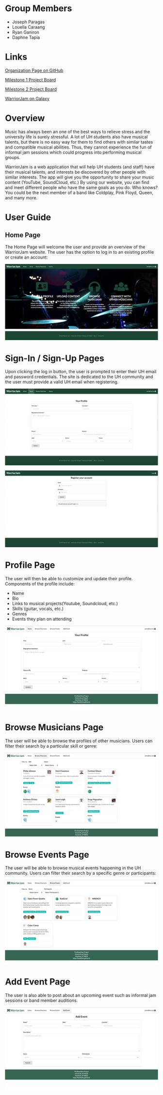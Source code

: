# Group Members 
- Joseph Paragas
- Louella Caraang 
- Ryan Ganiron 
- Daphne Tapia 

# Links
[Organization Page on GitHub](https://github.com/warrior-jam)

[Milestone 1 Project Board](https://github.com/warrior-jam/warrior-jam/projects/1)

[Milestone 2 Project Board](https://github.com/warrior-jam/warrior-jam/projects/2)

[WarriorJam on Galaxy](http://warriorjam.meteorapp.com/#/)

# Overview 
Music has always been an one of the best ways to relieve stress and the university life is surely
stressful. A lot of UH students also have musical talents, but there is no easy way for them to find
others with similar tastes and compatible musical abilities. Thus, they cannot experience the fun of 
informal jam sessions which could progress into performing musical groups. 

WarriorJam is a web application that will help UH students (and staff) have their musical talents,
and interests be discovered by other people with similar interests. The app will give you
the opportunity to share your music content (YouTube, SoundCloud, etc.) By using our website, you can
find and meet different people who have the same goals as you do. Who knows? You could be the next
member of a band like Coldplay, Pink Floyd, Queen, and many more. 

# User Guide 
## Home Page 
The Home Page will welcome the user and provide an overview of the WarriorJam website. The user has the option to log in to an existing profile or create an account:  

![](images/HomePage.png)

# Sign-In / Sign-Up Pages
Upon clicking the log in button, the user is prompted to enter their UH email and password credentials. The site is dedicated to the UH community and the user must provide a valid UH email when registering.

![](images/SignInPage.png)

![](images/CreateAnAccount.png)

# Profile Page
The user will then be able to customize and update their profile. Components of the profile include: 
- Name
- Bio 
- Links to musical projects(Youtube, Soundcloud, etc.)
- Skills (guitar, vocals, etc.)
- Genres 
- Events they plan on attending

![](images/Profile.png)

# Browse Musicians Page
The user will be able to browse the profiles of other musicians. Users can filter their search by a particular skill or genre:

![](images/BrowseMusicians.png)

# Browse Events Page
The user will be able to browse musical events happening in the UH community. Users can filter their search by a specific genre or participants:

![](images/BrowseEvents.png)

# Add Event Page
The user is also able to post about an upcoming event such as informal jam sessions or band member auditions.

![](images/AddEvent.png)

